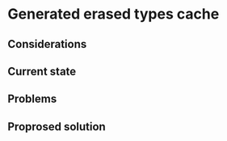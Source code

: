 Generated erased types cache
==============================

Considerations
-----------
Current state
-----------
Problems
-----------
Proprosed solution
-----------
